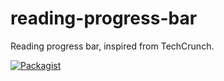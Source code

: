 # reading-progress-bar

Reading progress bar, inspired from TechCrunch.

[![Packagist](https://img.shields.io/packagist/l/doctrine/orm.svg)](https://github.com/BalasubramaniM/reading-progress-bar)
